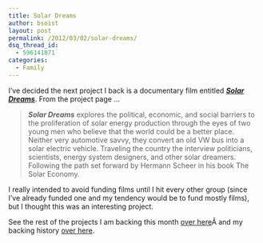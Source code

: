 ```yaml
---
title: Solar Dreams
author: bsoist
layout: post
permalink: /2012/03/02/solar-dreams/
dsq_thread_id:
  - 596141871
categories:
  - Family
---
```

I&#8217;ve decided the next project I back is a documentary film entitled ***[Solar Dreams][1]***. From the project page &#8230;

> ***Solar Dreams*** explores the political, economic, and social barriers to the proliferation of solar energy production through the eyes of two young men who believe that the world could be a better place. Neither very automotive savvy, they convert an old VW bus into a solar electric vehicle. Traveling the country the interview politicians, scientists, energy system designers, and other solar dreamers. Following the path set forward by Hermann Scheer in his book The Solar Economy.

I really intended to avoid funding films until I hit every other group (since I&#8217;ve already funded one and my tendency would be to fund mostly films), but I thought this was an interesting project. 

See the rest of the projects I am backing this month [over here][2]Â and my backing history [over here][3].

 [1]: http://www.kickstarter.com/projects/dinoclub/solar-dreams?ref=users
 [2]: http://whsjr.soistmann.com/oped/2012/03/01/kickstarter-my-new-obsession-and-12in12-for-march/
 [3]: http://www.kickstarter.com/profiles/bsoist/projects/backed